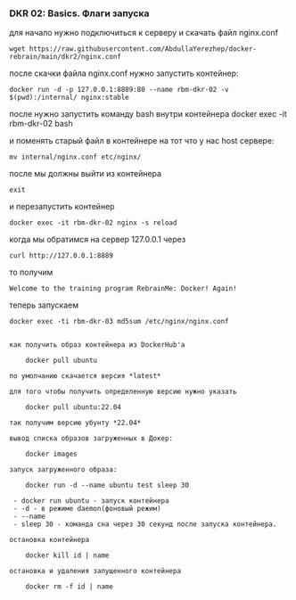 ### DKR 02: Basics. Флаги запуска

для начало нужно подключиться к серверу и скачать файл nginx.conf

	wget https://raw.githubusercontent.com/AbdullaYerezhep/docker-rebrain/main/dkr2/nginx.conf

после скачки файла nginx.conf нужно запустить контейнер:

	docker run -d -p 127.0.0.1:8889:80 --name rbm-dkr-02 -v $(pwd):/internal/ nginx:stable

после нужно запустить команду bash внутри контейнера
	docker exec -it rbm-dkr-02 bash

и поменять старый файл в контейнере на тот что у нас host сервере:

	mv internal/nginx.conf etc/nginx/

после мы должны выйти из контейнера 

	exit 

и перезапустить контейнер

	docker exec -it rbm-dkr-02 nginx -s reload

когда мы обратимся на сервер 127.0.0.1 через 

	curl http://127.0.0.1:8889 

то получим

	Welcome to the training program RebrainMe: Docker! Again!

теперь запускаем 

	docker exec -ti rbm-dkr-03 md5sum /etc/nginx/nginx.conf





```````

как получить образ контейнера из DockerHub'а 

	docker pull ubuntu
	
по умолчанию скачается версия *latest*

для того чтобы получить определенную версию нужно указать

	docker pull ubuntu:22.04
	
так получим версию убунту *22.04*

вывод списка образов загруженных в Докер:

	docker images

запуск загруженного образа:

	docker run -d --name ubuntu test sleep 30

 - docker run ubuntu - запуск контейнера
 - -d - в режиме daemon(фоновый режим)
 - --name 
 - sleep 30 - команда сна через 30 секунд после запуска контейнера.

остановка контейнера

	docker kill id | name 

остановка и удаления запущенного контейнера 

	docker rm -f id | name